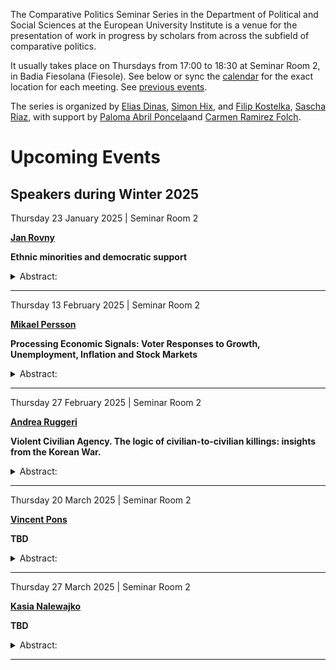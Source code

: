 The Comparative Politics Seminar Series in the Department of Political
and Social Sciences at the European University Institute is a venue for
the presentation of work in progress by scholars from across the
subfield of comparative politics.

It usually takes place on Thursdays from 17:00 to 18:30 at Seminar Room
2, in Badia Fiesolana (Fiesole). See below or sync the
[calendar](webcal://raw.githubusercontent.com/cpss-eui/cpss-eui.github.io/main/events.ics)
for the exact location for each meeting. See [previous
events](https://cpss-eui.github.io/old_events.html).

The series is organized by [Elias
Dinas](https://www.eui.eu/people?id=elias-dinas), [Simon
Hix](https://simonhix.com//), and [Filip
Kostelka](https://filipkostelka.com/), [Sascha
Riaz](https://saschariaz.com/), with support by [Paloma Abril
Poncela](https://www.eui.eu/people?id=paloma-abril-poncela)and [Carmen
Ramirez Folch](https://www.eui.eu/people?id=carmen-ramirez-folch).

# Upcoming Events

## Speakers during Winter 2025

Thursday 23 January 2025 | Seminar Room 2
<p>
<strong><a href='https://www.rovny.org/'>Jan Rovny</a></strong>
</p>

**Ethnic minorities and democratic support**

<details>
<summary>
Abstract:
</summary>
<p>
Ethnicity and democracy are generally expected to be at odds with each
other. However, studies rarely engage with the democratic preferences
and minorities and fail to consider democracy as a multifaceted concept,
combining majoritarian decision-making with counter-majoritarian rights
protection. This project argues that ethnic minorities view democracy in
light of their position within the polity. Their democratic preferences
are not unidimensional, but rather depend on the specific aspect of
democracy. The project investigates four core tenets of democracy:
electoral democracy, liberal democracy, social rights, and people rule;
as well as three oppositions to democracy: populism, illiberalism, and
authoritarianism. The project demonstrates that minorities differ in
their focus on distinct aspects of democracy. Minorities with a more
precarious association to the majority-dominated state – eastern
European historical minorities and western European Muslims – are
particularly concerned about liberal democracy and social rights, while
being more hesitant about electoral and popular democracy. Minorities
more rooted within the existing state – western European historical
minorities – show lower concern for democracy in general.
</p>
</details>
<hr>
Thursday 13 February 2025 | Seminar Room 2
<p>
<strong><a href='https://mikaelpersson.org/'>Mikael Persson</a></strong>
</p>

**Processing Economic Signals: Voter Responses to Growth, Unemployment,
Inflation and Stock Markets**

<details>
<summary>
Abstract:
</summary>
<p>
Economic voting theory suggests that voters reward incumbents for strong
economic performance and punish them for weak performance. However, this
view often ignores the multidimensional nature of the economy. Hence, we
lack systematic evidence about how voters simultaneously process
multiple economic signals. This study provides a comprehensive
examination of how voters respond to four key economic dimensions:
growth, unemployment, inflation, and stock markets. We develop a
theoretical framework distinguishing between different types of economic
reasoning: macroeconomic, egotropic, sociotropic, and distributive
reasoning. We first use descriptive data from OECD countries to
understand the economy’s dimensionality and analyze survey data from
national election studies to assess the impact on economic evaluations.
Finally, we present findings from survey experiments conducted in
Germany, Sweden, and the United States, tailored to analyze the impact
of the four economic dimensions in an ideal information setting. Our
results reveal interesting patterns in how voters process economic
information. Voters can discern relationships between economic
dimensions and their effects on personal and economic circumstances, and
distributional outcomes. Subsequently, all four signals independently
affect preferences for economic policy and voting intentions. Inflation
emerges as a dominant factor, shaping personal and national economic
evaluations. Our findings challenge traditional approaches to economic
voting by exploring how voters integrate multiple economic signals. By
emphasizing the multidimensionality of economic signals, we highlight
implications for democratic accountability.
</p>
</details>
<hr>
Thursday 27 February 2025 | Seminar Room 2
<p>
<strong><a href='0'>Andrea Ruggeri</a></strong>
</p>

**Violent Civilian Agency. The logic of civilian-to-civilian killings:
insights from the Korean War.**

<details>
<summary>
Abstract:
</summary>
<p>
The concept of violent civilian agency in wartime remains largely
unexplored. Challenging the prevailing view of civilians as passive
victims or bystanders of violence, we propose a theory of pre-emptive
civilian killings to explain the motive, timing, and location of
incidents where civilians proactively turn to violence against each
other during conflicts. Our argument suggests that civilian-on-civilian
violence primarily occurs in areas where locals have collaborated with
occupying military forces. Specifically, collaborators may engage in
preemptive killings of non-collaborators to prevent whistleblowing but
also prevent victims’ revenge, especially as invading forces retreat and
rival armed groups advance. We empirically test this theory using
geocoded event data from the Korean War (1950–1953), focusing on
civilian violence patterns surrounding the North Korean troops’ abrupt
retreat, ordered by Kim Il-sung. Our findings reveal a significant
increase in pre-emptive civilian killings following the retreat,
particularly in regions with high levels of prior collaboration. This
study makes three key contributions: it highlights the concept of
violent agency among civilians, theorizes the conditions under which
such agency emerges, and empirically tests these ideas using novel data.
By shedding light on civilian behaviour in war, our work reveals how
specific incentives and opportunities can lead civilians to become
active perpetrators of violence against one another.
</p>
</details>
<hr>
Thursday 20 March 2025 | Seminar Room 2
<p>
<strong><a href='https://www.vincentpons.org/'>Vincent Pons</a></strong>
</p>

**TBD**

<details>
<summary>
Abstract:
</summary>
<p>
TBD
</p>
</details>
<hr>
Thursday 27 March 2025 | Seminar Room 2
<p>
<strong><a href='https://kasia-nalewajko.github.io/'>Kasia
Nalewajko</a></strong>
</p>

**TBD**

<details>
<summary>
Abstract:
</summary>
<p>
TBD
</p>
</details>
<hr>
